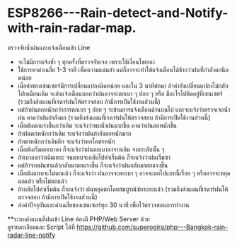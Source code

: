 # ESP8266---Rain-detect-and-Notify-with-rain-radar-map.
ตรวจจับน้ำฝนและแจ้งเตือนเข้า Line<br>
- จะไม่มีการแจ้งซ้ำ ๆ ทุกครั้งที่ตรวจจับเจอ เพราะใช้เงื่อนไขเยอะ<br>
- ใช้การหาค่าเฉลี่ย 1-3 ฯาที เพื่อความแม่นยำ แต่ก็อาจจะทำให้แจ้งเตือนได้ช้ากว่าฝนที่กำลังตกนิดหน่อย<br>
- เมื่อค่าของเซนเซอร์มีการเปลี่ยนแปลงนิดหน่อย และใน 3 นาทีต่อมา ถ้าค่ายังเปลี่ยนแปลงไม่กลับไปเหมือนเดิม จะส่งแจ้งเตือนบอกว่าฝนอาจจะตกเบา ๆ ปอย ๆ หรือ มีอะไรไปติดอยู่ที่เซนเซฮร์ (รวมถึงส่งแผนที่เรดาร์ฝนให้ตรวจสอบ ถ้ามีการเปิดใช้งานส่วนนี้)<br>
- แต่ถ้าฝนตกหนักกว่าการตกเบา ๆ ปอย ๆ จะข้ามการแจ้งเตือนด้านบนไป และจะแจ้งว่าตรวจเจอน้ำฝน คาดว่าฝนกำลังตก (รวมถึงส่งแผนที่เรดาร์ฝนให้ตรวจสอบ ถ้ามีการเปิดใช้งานส่วนนี้)<br>
- เมื่อฝนตกแรงขึ้นกว่าเดิม จะแจ้งว่าพบน้ำฝนมากขึ้น คาดว่าฝนตกหนักขึ้น<br>
- ถ้าฝนตกหนักกว่าเดิม จะแจ้งว่าฝนกำลังตกหนักมาก<br>
- ถ้าตกหนักกว่าเดิมอีก จะแจ้งว่าตกโคตรหนัก<br>
- เมื่อฝนเริ่มตกเบาลง ก็จะแจ้งว่าฝนตกเบาลงจากเดิม จากระดับนั้น ๆ<br>
- ถ้าเบาลงกว่าเดิมเยอะ จนแทบจะกลับไปค่าเริ่มต้น ก็จะแจ้งว่าฝนเริ่มซา<br>
- แต่ถ้าจากฝนซาแล้วกลับมาตกแรงขึ้น ก็จะแจ้งว่าฝนกลับมาตกแรงขึ้น<br>
- เมื่อฝนแทบจะไม่ตกแล้ว ก็จะแจ้งว่า ฝนอาจจะตกเบา ๆ อาจจะตกไปแบบนี้เรื่อย ๆ หรืออาจจะหยุดตกแล้ว หรือไม่ตกแล้ว<br>
- ถ้ากลับไปค่าเริ่มต้น ก็จะแจ้งว่า ฝนหยุดตกโดยสมบูรณ์ซํกระยะแล้ว (รวมถึงส่งแผนที่เรดาร์ฝนให้ตรวจสอบ ถ้ามีการเปิดใช้งานส่วนนี้)<br>
- ส่งค่าปัจจุบันและค่าเฉลี่ยของเซนเซอร์ทุก 30 นาที เพื่อไว้ตรวจสอบการทำงาน<br>

**ระบบส่งแผนที่ฝนเข้า Line ต้องมี PHP/Web Server ด้วย<br>
ดูรายละเอียดและ Script ได้ที่ https://github.com/superogira/php---Bangkok-rain-radar-line-notify

